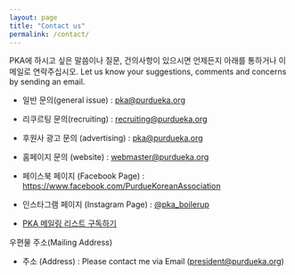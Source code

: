 ```yaml
---
layout: page
title: "Contact us"
permalink: /contact/
---
```



PKA에 하시고 싶은 말씀이나 질문, 건의사항이 있으시면 언제든지 아래를 통하거나 이메일로 연락주십시오.
Let us know your suggestions, comments and concerns by sending an email.

* 일반 문의(general issue) : pka@purdueka.org
* 리쿠르팅 문의(recruiting) : recruiting@purdueka.org
* 후원사 광고 문의 (advertising) : pka@purdueka.org
* 홈페이지 문의 (website) : webmaster@purdueka.org

* 페이스북 페이지 (Facebook Page) : https://www.facebook.com/PurdueKoreanAssociation
* 인스타그램 페이지 (Instagram Page) : [@pka_boilerup](https://instagram.com/pka_boilerup)
* [PKA 메일링 리스트 구독하기](https://lists.purdue.edu/mailman/listinfo/pka)

우편물 주소(Mailing Address)
* 주소 (Address) : Please contact me via Email (president@purdueka.org)
